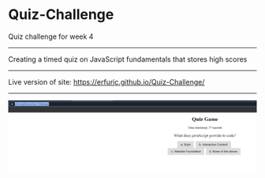 # Quiz-Challenge
Quiz challenge for week 4

---

Creating a timed quiz on JavaScript fundamentals that stores high scores

---

Live version of site: https://erfuric.github.io/Quiz-Challenge/

---

![Webpage Screenshot](/assets/images/javaquiz%20screenshot.png)